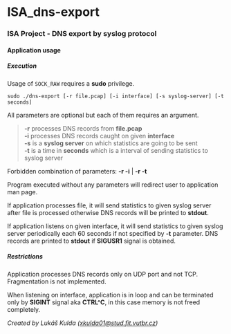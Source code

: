 # ISA_dns-export
### ISA Project - DNS export by syslog protocol
#### Application usage
##### Execution

Usage of `SOCK_RAW` requires a **sudo** privilege.   

```
sudo ./dns-export [-r file.pcap] [-i interface] [-s syslog-server] [-t seconds]
```  

All parameters are optional but each of them requires an argument.  
>**-r** processes DNS records from **file.pcap**  
**-i** processes DNS records caught on given **interface**  
**-s** is a **syslog server** on which statistics are going to be sent  
**-t** is a time in **seconds** which is a interval of sending statistics to
syslog server  

Forbidden combination of parameters: **-r -i** | **-r -t**  

Program executed without any parameters will redirect user to
application man page.  

If application processes file, it will send statistics to given syslog server
after file is processed otherwise DNS records will be printed to **stdout**.
  
If application listens on given interface, it will send statistics to given 
syslog server periodically each 60 seconds if not specified by **-t** parameter.
DNS records are printed to **stdout** if **SIGUSR1** signal is obtained.  

##### Restrictions

Application processes DNS records only on UDP port and not TCP. Fragmentation is
not implemented.

When listening on interface, application is in loop and can be terminated
only by **SIGINT** signal aka **CTRL^C**, in this case memory is not 
freed completely.

*_Created by Lukáš Kulda (xkulda01@stud.fit.vutbr.cz)_*